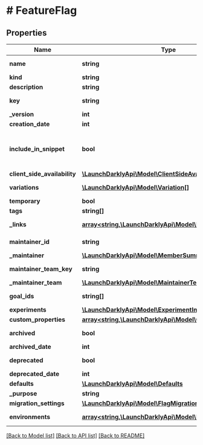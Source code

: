 # # FeatureFlag

## Properties

Name | Type | Description | Notes
------------ | ------------- | ------------- | -------------
**name** | **string** | A human-friendly name for the feature flag |
**kind** | **string** | Kind of feature flag |
**description** | **string** | Description of the feature flag | [optional]
**key** | **string** | A unique key used to reference the flag in your code |
**_version** | **int** | Version of the feature flag |
**creation_date** | **int** |  |
**include_in_snippet** | **bool** | Deprecated, use &lt;code&gt;clientSideAvailability&lt;/code&gt;. Whether this flag should be made available to the client-side JavaScript SDK | [optional]
**client_side_availability** | [**\LaunchDarklyApi\Model\ClientSideAvailability**](ClientSideAvailability.md) |  | [optional]
**variations** | [**\LaunchDarklyApi\Model\Variation[]**](Variation.md) | An array of possible variations for the flag |
**temporary** | **bool** | Whether the flag is a temporary flag |
**tags** | **string[]** | Tags for the feature flag |
**_links** | [**array<string,\LaunchDarklyApi\Model\Link>**](Link.md) | The location and content type of related resources |
**maintainer_id** | **string** | Associated maintainerId for the feature flag | [optional]
**_maintainer** | [**\LaunchDarklyApi\Model\MemberSummary**](MemberSummary.md) |  | [optional]
**maintainer_team_key** | **string** | The key of the associated team that maintains this feature flag | [optional]
**_maintainer_team** | [**\LaunchDarklyApi\Model\MaintainerTeam**](MaintainerTeam.md) |  | [optional]
**goal_ids** | **string[]** | Deprecated, use &lt;code&gt;experiments&lt;/code&gt; instead | [optional]
**experiments** | [**\LaunchDarklyApi\Model\ExperimentInfoRep**](ExperimentInfoRep.md) |  |
**custom_properties** | [**array<string,\LaunchDarklyApi\Model\CustomProperty>**](CustomProperty.md) |  |
**archived** | **bool** | Boolean indicating if the feature flag is archived |
**archived_date** | **int** |  | [optional]
**deprecated** | **bool** | Boolean indicating if the feature flag is deprecated |
**deprecated_date** | **int** |  | [optional]
**defaults** | [**\LaunchDarklyApi\Model\Defaults**](Defaults.md) |  | [optional]
**_purpose** | **string** |  | [optional]
**migration_settings** | [**\LaunchDarklyApi\Model\FlagMigrationSettingsRep**](FlagMigrationSettingsRep.md) |  | [optional]
**environments** | [**array<string,\LaunchDarklyApi\Model\FeatureFlagConfig>**](FeatureFlagConfig.md) | Details on the environments for this flag |

[[Back to Model list]](../../README.md#models) [[Back to API list]](../../README.md#endpoints) [[Back to README]](../../README.md)
